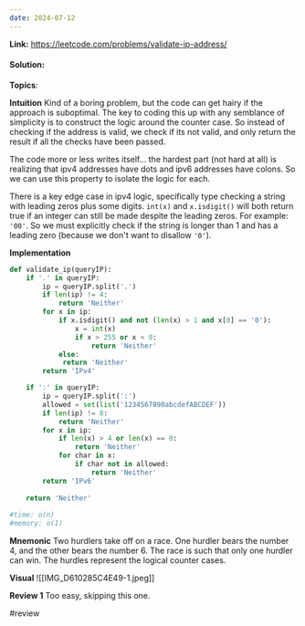 ```yaml
---
date: 2024-07-12
---
```

**Link:** https://leetcode.com/problems/validate-ip-address/
#### Solution:

**Topics**: 

**Intuition** 
Kind of a boring problem, but the code can get hairy if the approach is suboptimal. The key to coding this up with any semblance of simplicity is to construct the logic around the counter case. So instead of checking if the address is valid, we check if its not valid, and only return the result if all the checks have been passed. 

The code more or less writes itself... the hardest part (not hard at all) is realizing that ipv4 addresses have dots and ipv6 addresses have colons. So we can use this property to isolate the logic for each. 

There is a key edge case in ipv4 logic, specifically type checking a string with leading zeros plus some digits. `int(x)` and `x.isdigit()` will both return true if an integer can still be made despite the leading zeros. For example: `'00'`. So we must explicitly check if the string is longer than 1 and has a leading zero (because we don't want to disallow `'0'`). 

**Implementation**
```python
def validate_ip(queryIP):
	if '.' in queryIP:
		ip = queryIP.split('.')
		if len(ip) != 4:
			return 'Neither'
		for x in ip:
			if x.isdigit() and not (len(x) > 1 and x[0] == '0'):
				x = int(x)
				if x > 255 or x < 0:
					return 'Neither'
			else:
			 return 'Neither'
		return 'IPv4'

	if ':' in queryIP:
		ip = queryIP.split(':')
		allowed = set(list('1234567890abcdefABCDEF'))
		if len(ip) != 8:
			return 'Neither'
		for x in ip:
			if len(x) > 4 or len(x) == 0:
				return 'Neither'
			for char in x:
				if char not in allowed:
					return 'Neither'
		return 'IPv6'
				
	return 'Neither'
	
#time: o(n)
#memory: o(1)
```

**Mnemonic**
Two hurdlers take off on a race. One hurdler bears the number 4, and the other bears the number 6. The race is such that only one hurdler can win. The hurdles represent the logical counter cases.

**Visual** 
![[IMG_D610285C4E49-1.jpeg]]

**Review 1**
Too easy, skipping this one. 

#review 


